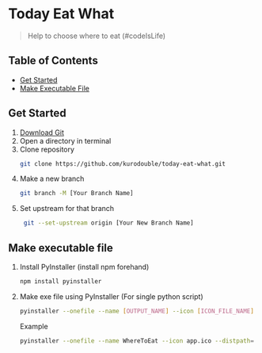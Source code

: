 # Today Eat What

> Help to choose where to eat (#codeIsLife)

## Table of Contents

- [Get Started](#get-started)
- [Make Executable File](#make-executable-file)

## Get Started <a name="get-started"></a>
1. [Download Git](https://www.git-scm.com/downloads)
2. Open a directory in terminal
3. Clone repository
    ```bash
    git clone https://github.com/kurodouble/today-eat-what.git
    ```
4. Make a new branch
    ```bash
    git branch -M [Your Branch Name]
    ```
5. Set upstream for that branch
   ```bash
    git --set-upstream origin [Your New Branch Name]
   ```
## Make executable file <a name="make-executable-file"></a>
1. Install PyInstaller (install npm forehand)
   ```bash
   npm install pyinstaller
   ```
3. Make exe file using PyInstaller (For single python script)
   ```bash
   pyinstaller --onefile --name [OUTPUT_NAME] --icon [ICON_FILE_NAME] --distpath [OUTPUT_DIRECTORY] [SCRIPT_FILE].py
   ```
   Example
   ```bash
   pyinstaller --onefile --name WhereToEat --icon app.ico --distpath= ./exe-folder getLocation.py
   ```
